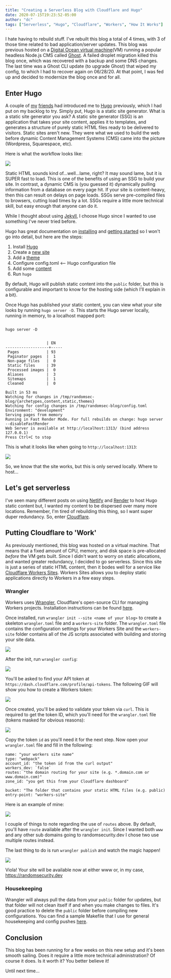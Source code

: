 ```yaml
---
title: "Creating a Serverless Blog with Cloudflare and Hugo"
date: 2020-07-15T19:23:52-05:00
author: "dc"
tags: ["Serverless", "Hugo", "Cloudflare", "Workers", "How It Works"]
---
```


I hate having to rebuild stuff. I've rebuilt this blog a total of 4 times, with 3 of those time related to bad application/server updates. This blog was previous hosted on a [Digital Ocean virtual machine](https://www.digitalocean.com/products/droplets/)(VM) running a popular headless Node.js CMS called [Ghost](https://ghost.org/). A failed droplet migration killed this blog once, which was recovered with a backup and some DNS changes. The last time was a Ghost CLI update (to upgrade Ghost) that wiped my config, to which I had to recover again on 06/28/20. At that point, I was fed up and decided to modernize the blog once and for all.

## Enter Hugo

A couple of [my](https://blog.samrhea.com/) [friends](https://blog.alek.sh/) had introduced me to [Hugo](https://gohugo.io/) previously, which I had put on my backlog to try. Simply put, Hugo is a static site generator. What is a static site generator you ask? A static site generator (SSG) is an application that takes your site content, applies it to templates, and generates a structure of purely static HTML files ready to be delivered to visitors. Static sites aren't new. They were what we used to build the web before dynamic Content Management Systems (CMS) came into the picture (Wordpress, Squarespace, etc).

Here is what the workflow looks like:

![](/images/SSG.png)

Static HTML sounds kind of...well...lame, right? It may sound lame, but it is SUPER fast to load. This is one of the benefits of using an SSG to build your site. In contrast, a dynamic CMS is (you guessed it) dynamically pulling information from a database on every page hit. If your site is content-heavy, then this can result on delays on page loads. SSGs serve pre-compiled files to browsers, cutting load times by a lot. SSGs require a little more technical skill, but easy enough that anyone can do it.

While I thought about using [Jekyll](https://jekyllrb.com/), I choose Hugo since I wanted to use something I've never tried before.

Hugo has great documentation on [installing](https://gohugo.io/getting-started/installing/) and [getting started](https://gohugo.io/getting-started/quick-start/) so I won't go into detail, but here are the steps:

1. Install [Hugo](https://gohugo.io/getting-started/installing/)
2. Create a [new site](https://gohugo.io/getting-started/quick-start/#step-2-create-a-new-site)
3. Add a [theme](themes.gohugo.io )
4. Configure config.toml <-- Hugo configuration file
5. Add some [content](https://gohugo.io/getting-started/quick-start/#step-4-add-some-content)
6. Run `hugo`

By default, Hugo will publish static content into the `public` folder, but this is configurable and important to know for the hosting side (which I'll explain in a bit).

Once Hugo has published your static content, you can view what your site looks by running `hugo server -D`. This starts the Hugo server locally, running in memory, to a localhost mapped port:

```

hugo server -D


                  | EN  
-------------------+-----
 Pages            | 93  
 Paginator pages  |  1  
 Non-page files   |  0  
 Static files     | 39  
 Processed images |  0  
 Aliases          |  3  
 Sitemaps         |  1  
 Cleaned          |  0  

Built in 53 ms
Watching for changes in /tmp/randomsec-blog/{archetypes,content,static,themes}
Watching for config changes in /tmp/randomsec-blog/config.toml
Environment: "development"
Serving pages from memory
Running in Fast Render Mode. For full rebuilds on change: hugo server --disableFastRender
Web Server is available at http://localhost:1313/ (bind address 127.0.0.1)
Press Ctrl+C to stop
```

This is what it looks like when going to `http://localhost:1313`:

![](/images/hugo-local.png)

So, we know that the site works, but this is only served locally. Where to host...

## Let's get serverless

I've seen many different posts on using [Netlify](https://www.netlify.com/) and [Render](https://render.com/) to host Hugo static content but, I wanted my content to be dispersed over many more locations. Remember, I'm tired of rebuilding this thing, so I want super duper redundancy.  So, enter [Cloudflare](https://www.cloudflare.com/network/).

## Putting Cloudflare to 'Work'

As previously mentioned, this blog was hosted on a virtual machine. That means that a fixed amount of CPU, memory, and disk space is pre-allocated *before* the VM gets built. Since I didn't want to worry on static allocations, and wanted greater redundancy, I decided to go serverless. Since this site is just a series of static HTML content, then it bodes well for a service like [Cloudflare Workers Sites](https://workers.cloudflare.com/sites). Workers Sites allows you to deploy static applications directly to Workers in a few easy steps.

### Wrangler

Workers uses [Wrangler](https://github.com/cloudflare/wrangler), Cloudflare's open-source CLI for managing Workers projects. Installation instructions can be found [here](https://developers.cloudflare.com/workers/tooling/wrangler/install/#additional-installation-instructions).

Once installed, run `wrangler init --site <name of your blog>` to create a skeleton `wrangler.toml` file and a `workers-site` folder. The `wrangler.toml` file contains the configuration settings for your Workers Site and the `workers-site` folder contains all of the JS scripts associated with building and storing your site data.

![](/images/wrangler-init.png)

After the init, run `wrangler config`:

![](/images/wrangler-config.png)

You'll be asked to find your API token at `https://dash.cloudflare.com/profile/api-tokens`. The following GIF will show you how to create a Workers token:

![](/images/token-create.gif)

Once created, you'll be asked to validate your token via `curl`. This is required to get the token ID, which you'll need for the `wrangler.toml` file (tokens masked for obvious reasons):

![](/images/token-validate.png)

Copy the token `id` as you'll need it for the next step. Now open your `wrangler.toml` file and fill in the following:

```
name: "your workers site name"
type: "webpack"
account_id: "the token id from the curl output"
workers_dev: `false`
routes: "the domain routing for your site (e.g. *.domain.com or www.domain.com)"
zone_id: "you get this from your Cloudflare dashboard"

bucket: "The folder that contains your static HTML files (e.g. public)
entry-point: "workers-site"
```

Here is an example of mine:

![](/images/wrangler-toml-conf.png)

I couple of things to note regarding the use of `routes` above. By default, you'll have `route` available after the `wrangler init`. Since I wanted both `www` and any other sub domains going to randomsecurity.dev I chose two use multiple routes instead.

The last thing to do is run `wrangler publish` and watch the magic happen!

![](/images/wrangler-publish.png)

Viola! Your site will be available now at either www or, in my case, https://randomsecurity.dev

### Housekeeping

Wrangler will always pull the data from your `public` folder for updates, but that folder will not clean itself if and when you make changes to files. It's good practice to delete the `public` folder before compiling new configurations. You can find a sample Makefile that I use for general housekeeping and config pushes [here](https://raw.githubusercontent.com/therandomsecurityguy/randomsec-blog/master/Makefile).

## Conclusion

This blog has been running for a few weeks on this new setup and it's been smooth sailing. Does it require a little more technical administration? Of course it does. Is it worth it? You better believe it!

Until next time...
